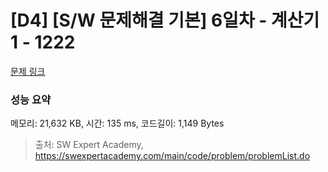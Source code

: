 # [D4] [S/W 문제해결 기본] 6일차 - 계산기1 - 1222 

[문제 링크](https://swexpertacademy.com/main/code/problem/problemDetail.do?contestProbId=AV14mbSaAEwCFAYD) 

### 성능 요약

메모리: 21,632 KB, 시간: 135 ms, 코드길이: 1,149 Bytes



> 출처: SW Expert Academy, https://swexpertacademy.com/main/code/problem/problemList.do
